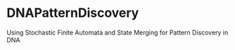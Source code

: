 # DNAPatternDiscovery
Using Stochastic Finite Automata and State Merging for Pattern Discovery in DNA
